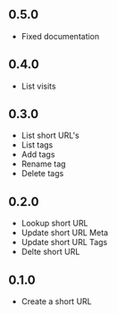 ## 0.5.0

- Fixed documentation

## 0.4.0

- List visits

## 0.3.0

- List short URL's
- List tags
- Add tags
- Rename tag
- Delete tags

## 0.2.0

- Lookup short URL
- Update short URL Meta
- Update short URL Tags
- Delte short URL

## 0.1.0

- Create a short URL
